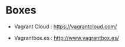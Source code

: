 Boxes
===

- Vagrant Cloud : https://vagrantcloud.com/

- Vagrantbox.es : http://www.vagrantbox.es/

